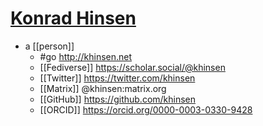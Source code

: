# [Konrad Hinsen](http://khinsen.net/)

-   a [[person]]
    -   #go http://khinsen.net
    -   [[Fediverse]] https://scholar.social/@khinsen
    -   [[Twitter]] https://twitter.com/khinsen
    -   [[Matrix]] @khinsen:matrix.org
    -   [[GitHub]] https://github.com/khinsen
    -   [[ORCID]] https://orcid.org/0000-0003-0330-9428

